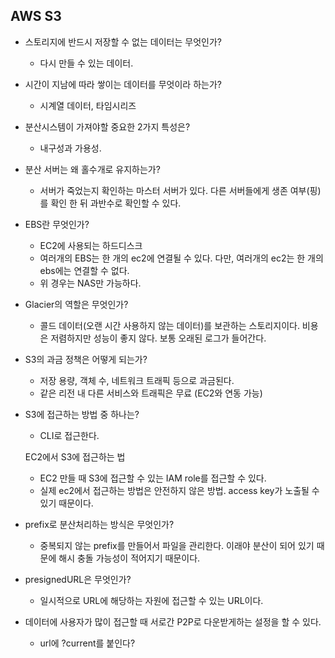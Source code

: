 ## AWS S3

- 스토리지에 반드시 저장할 수 없는 데이터는 무엇인가? 

    - 다시 만들 수 있는 데이터.

- 시간이 지남에 따라 쌓이는 데이터를 무엇이라 하는가? 

    - 시계열 데이터, 타임시리즈

- 분산시스템이 가져야할 중요한 2가지 특성은? 

    - 내구성과 가용성. 

- 분산 서버는 왜 홀수개로 유지하는가? 

    - 서버가 죽었는지 확인하는 마스터 서버가 있다. 다른 서버들에게 생존 여부(핑)를 확인 한 뒤 과반수로 확인할 수 있다. 

- EBS란 무엇인가? 

    - EC2에 사용되는 하드디스크 
    - 여러개의 EBS는 한 개의 ec2에 연결될 수 있다. 다만, 여러개의 ec2는 한 개의 ebs에는 연결할 수 없다. 
    - 위 경우는 NAS만 가능하다. 

- Glacier의 역할은 무엇인가? 

    - 콜드 데이터(오랜 시간 사용하지 않는 데이터)를 보관하는 스토리지이다. 비용은 저렴하지만 성능이 좋지 않다. 보통 오래된 로그가 들어간다. 

- S3의 과금 정책은 어떻게 되는가? 

    - 저장 용량, 객체 수, 네트워크 트래픽 등으로 과금된다. 
    - 같은 리전 내 다른 서비스와 트래픽은 무료 (EC2와 연동 가능)

- S3에 접근하는 방법 중 하나는? 

    - CLI로 접근한다. 

    EC2에서 S3에 접근하는 법 

    - EC2 만들 때 S3에 접근할 수 있는 IAM role를 접근할 수 있다. 
    - 실제 ec2에서 접근하는 방법은 안전하지 않은 방법. access key가 노출될 수 있기 때문이다. 

- prefix로 분산처리하는 방식은 무엇인가? 

    - 중복되지 않는 prefix를 만들어서 파일을 관리한다. 이래야 분산이 되어 있기 때문에 해시 충돌 가능성이 적어지기 때문이다. 

- presignedURL은 무엇인가? 

    - 일시적으로 URL에 해당하는 자원에 접근할 수 있는 URL이다. 

- 데이터에 사용자가 많이 접근할 때 서로간 P2P로 다운받게하는 설정을 할 수 있다. 

    - url에 ?current를 붙인다? 